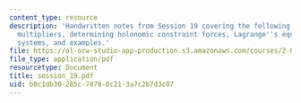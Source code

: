 ```yaml
---
content_type: resource
description: 'Handwritten notes from Session 19 covering the following topics: Lagrange
  multipliers, determining holonomic constraint forces, Lagrange''s equation for nonholonomic
  systems, and examples.'
file: https://ol-ocw-studio-app-production.s3.amazonaws.com/courses/2-032-dynamics-fall-2004/b8c1db30285c78780c213a7c2b7d3c07_session_19.pdf
file_type: application/pdf
resourcetype: Document
title: session_19.pdf
uid: b8c1db30-285c-7878-0c21-3a7c2b7d3c07
---
```

